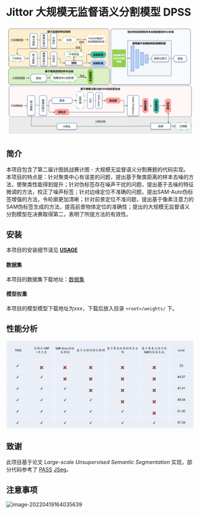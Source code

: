 
# Jittor 大规模无监督语义分割模型 DPSS

![img](https://github.com/tntingasa/jittor-NUST_MILab-DPSS/blob/main/pic/%E5%9B%BE%E7%89%872.png)


## 简介

本项目包含了第二届计图挑战赛计图 - 大规模无监督语义分割赛题的代码实现。本项目的特点是：针对聚类中心有误差的问题，提出基于聚类距离的样本去噪的方法，使聚类性能得到提升；针对伪标签存在噪声干扰的问题，提出基于去噪的特征微调的方法，校正了噪声标签；针对边缘定位不准确的问题，提出SAM-Auto伪标签增强的方法，令轮廓更加清晰；针对前景定位不准问题，提出基于像素注意力的SAM伪标签生成的方法，提高前景物体定位的准确性；提出的大规模无监督语义分割模型在决赛取得第二，表明了所提方法的有效性。

## 安装 
本项目的安装细节请见 **[USAGE](USAGE.md)**

#### 数据集
本项目的数据集下载地址：[数据集](https://github.com/LUSSeg/ImageNet-S#prepare-the-imagenet-s-dataset-with-one-command)

#### 模型权重
本项目的模型模型下载地址为xxx，下载后放入目录 `<root>/weights/` 下。

## 性能分析
![image](https://github.com/tntingasa/jittor-NUST_MILab-DPSS/blob/main/pic/%E5%9B%BE%E7%89%871.png)

## 致谢

此项目基于论文 *Large-scale Unsupervised Semantic Segmentation* 实现，部分代码参考了
[PASS](https://github.com/LUSSeg/PASS)
[JSeg](https://github.com/Jittor/JSeg)。

## 注意事项

![image-20220419164035639](https://s3.bmp.ovh/imgs/2022/04/19/6a3aa627eab5f159.png)
